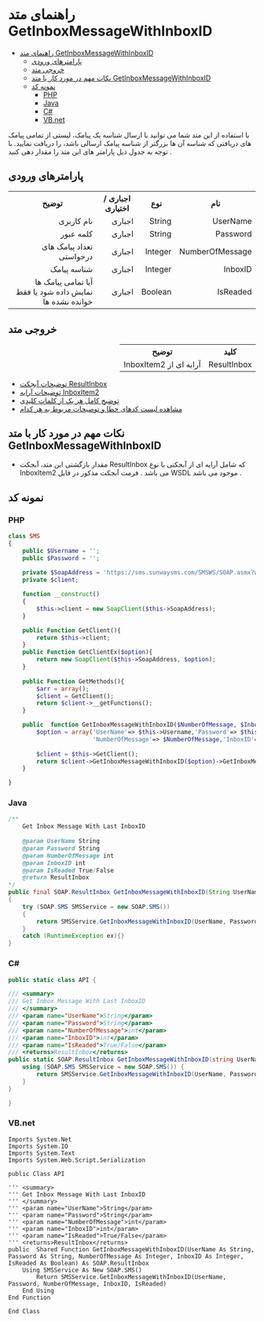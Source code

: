 # راهنمای متد GetInboxMessageWithInboxID

- [راهنمای متد GetInboxMessageWithInboxID](#راهنمای-متد-getinboxmessagewithinboxid)
  - [پارامترهای ورودی](#پارامترهای-ورودی)
  - [خروجی متد](#خروجی-متد)
  - [نکات مهم در مورد کار با متد GetInboxMessageWithInboxID](#نکات-مهم-در-مورد-کار-با-متد-getinboxmessagewithinboxid)
  - [نمونه کد](#نمونه-کد)
    - [PHP](#php)
    - [Java](#java)
    - [C#](#c)
    - [VB.net](#vbnet)

با استفاده از این متد شما می توانید با ارسال شناسه یک پیامک،  لیستی از تمامی پیامک های دریافتی که شناسه آن ها بزرگتر از شناسه پیامک ارسالی باشد، را دریافت نمایید.  با توجه به جدول ذیل پارامتر های این متد را مقدار دهی کنید .

## پارامترهای ورودی

<table dir="rtl" align="center">
<tr><th>نام</th><th>نوع</th><th>اجباری / اختیاری</th><th>توضیح</th></tr>
<tr><td>UserName</td><td>String</td><td>اجباری</td><td>نام کاربری</td></tr>
<tr><td>Password</td><td>String</td><td>اجباری</td><td>کلمه عبور</td></tr>
<tr><td>NumberOfMessage</td><td>Integer</td><td>اجباری</td><td>تعداد پیامک های درخواستی</td></tr>
<tr><td>InboxID</td><td>Integer</td><td>اجباری</td><td>شناسه پیامک</td></tr>
<tr><td>IsReaded</td><td>Boolean</td><td>اجباری</td><td>آیا تمامی پیامک ها نمایش داده شود یا فقط خوانده نشده ها</td></tr>
</table>

## خروجی متد

<table dir="rtl" align="center">
<tr><th>کلید</th><th>توضیح</th></tr>
<tr><td>ResultInbox</td><td>آرایه ای از InboxItem2</td></tr>
</table>

- [ توضیحات آبجکت ResultInbox](https://github.com/sunwaysms/soap/blob/main/Objects/ResultInbox.md)
- [ توضیحات آرایه InboxItem2](https://github.com/sunwaysms/soap/blob/main/Objects/InboxItem2.md)
- [ توضیح کامل هر یک از کلمات کلیدی](https://github.com/sunwaysms/soap/blob/main/Parameters.md)
- [مشاهده لیست کدهای خطا و توضیحات مربوط به هر کدام](https://github.com/sunwaysms/soap/blob/main/Errors.md)

## نکات مهم در مورد کار با متد GetInboxMessageWithInboxID
- مقدار بازگشتی این متد، آبجکت ResultInbox که شامل آرایه ای از آبجکتی با نوع InboxItem2 می باشد . فرمت آبجکت مذکور در فایل WSDL موجود می باشد .

## نمونه کد

### PHP

```PHP
class SMS
{
    public $Username = '';
    public $Password = '';
    
    private $SoapAddress = 'https://sms.sunwaysms.com/SMSWS/SOAP.asmx?wsdl';
    private $client;

    function __construct()
    {
        $this->client = new SoapClient($this->SoapAddress);
    }

    public Function GetClient(){
        return $this->client;
    }
    public Function GetClientEx($option){
        return new SoapClient($this->SoapAddress, $option);
    }
    
    public Function GetMethods(){
        $arr = array();
        $client = GetClient();
        return $client->__getFunctions();
    }

    public  function GetInboxMessageWithInboxID($NumberOfMessage, $InboxID, $IsReaded) {
        $option = array('UserName'=> $this->Username,'Password'=> $this->Password,
                        'NumberOfMessage'=> $NumberOfMessage,'InboxID'=> $InboxID,'IsReaded'=> IsReaded);
        
        $client = $this->GetClient();
        return $client->GetInboxMessageWithInboxID($option)->GetInboxMessageWithInboxIDResult;
    }

}
```

### Java

```Java
/** 
    Get Inbox Message With Last InboxID
         
    @param UserName String
    @param Password String
    @param NumberOfMessage int
    @param InboxID int
    @param IsReaded True/False
    @return ResultInbox
*/
public final SOAP.ResultInbox GetInboxMessageWithInboxID(String UserName, String Password, int NumberOfMessage, int InboxID, boolean IsReaded)
{
    try (SOAP.SMS SMSService = new SOAP.SMS())
    {
        return SMSService.GetInboxMessageWithInboxID(UserName, Password, NumberOfMessage, InboxID, IsReaded);
    }
    catch (RuntimeException ex){}
}
```

### C#

```C#
public static class API {

/// <summary>
/// Get Inbox Message With Last InboxID
/// </summary>
/// <param name="UserName">String</param>
/// <param name="Password">String</param>
/// <param name="NumberOfMessage">int</param>
/// <param name="InboxID">int</param>
/// <param name="IsReaded">True/False</param>
/// <returns>ResultInbox</returns>
public static SOAP.ResultInbox GetInboxMessageWithInboxID(string UserName, string Password, int NumberOfMessage, int InboxID, bool IsReaded) {
    using (SOAP.SMS SMSService = new SOAP.SMS()) {
        return SMSService.GetInboxMessageWithInboxID(UserName, Password, NumberOfMessage, InboxID, IsReaded);
    }
}

}
```

### VB.net

```VB
Imports System.Net
Imports System.IO
Imports System.Text
Imports System.Web.Script.Serialization

public Class API

''' <summary>
''' Get Inbox Message With Last InboxID
''' </summary>
''' <param name="UserName">String</param>
''' <param name="Password">String</param>
''' <param name="NumberOfMessage">int</param>
''' <param name="InboxID">int</param>
''' <param name="IsReaded">True/False</param>
''' <returns>ResultInbox</returns>
public  Shared Function GetInboxMessageWithInboxID(UserName As String, Password As String, NumberOfMessage As Integer, InboxID As Integer, IsReaded As Boolean) As SOAP.ResultInbox
    Using SMSService As New SOAP.SMS()
        Return SMSService.GetInboxMessageWithInboxID(UserName, Password, NumberOfMessage, InboxID, IsReaded)
    End Using
End Function

End Class
```